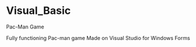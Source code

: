 # Visual_Basic
Pac-Man Game

Fully functioning Pac-man game
Made on Visual Studio for Windows Forms
